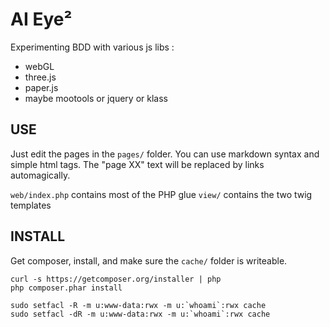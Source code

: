 AI Eye²
=======

Experimenting BDD with various js libs :
  - webGL
  - three.js
  - paper.js
  - maybe mootools or jquery or klass


## USE

Just edit the pages in the `pages/` folder. You can use markdown syntax and simple html tags.
The "page XX" text will be replaced by links automagically.

`web/index.php` contains most of the PHP glue
`view/` contains the two twig templates

## INSTALL

Get composer, install, and make sure the `cache/` folder is writeable.

    curl -s https://getcomposer.org/installer | php
    php composer.phar install

    sudo setfacl -R -m u:www-data:rwx -m u:`whoami`:rwx cache
    sudo setfacl -dR -m u:www-data:rwx -m u:`whoami`:rwx cache
